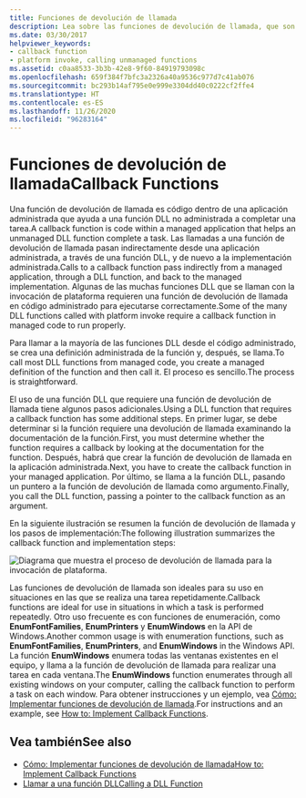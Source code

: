 ```yaml
---
title: Funciones de devolución de llamada
description: Lea sobre las funciones de devolución de llamada, que son código dentro de una aplicación administrada que ayuda a una función DLL no administrada a completar una tarea.
ms.date: 03/30/2017
helpviewer_keywords:
- callback function
- platform invoke, calling unmanaged functions
ms.assetid: c0aa8533-3b3b-42e8-9f60-84919793098c
ms.openlocfilehash: 659f384f7bfc3a2326a40a9536c977d7c41ab076
ms.sourcegitcommit: bc293b14af795e0e999e3304dd40c0222cf2ffe4
ms.translationtype: HT
ms.contentlocale: es-ES
ms.lasthandoff: 11/26/2020
ms.locfileid: "96283164"
---
```

# <a name="callback-functions"></a><span data-ttu-id="f2239-103">Funciones de devolución de llamada</span><span class="sxs-lookup"><span data-stu-id="f2239-103">Callback Functions</span></span>

<span data-ttu-id="f2239-104">Una función de devolución de llamada es código dentro de una aplicación administrada que ayuda a una función DLL no administrada a completar una tarea.</span><span class="sxs-lookup"><span data-stu-id="f2239-104">A callback function is code within a managed application that helps an unmanaged DLL function complete a task.</span></span> <span data-ttu-id="f2239-105">Las llamadas a una función de devolución de llamada pasan indirectamente desde una aplicación administrada, a través de una función DLL, y de nuevo a la implementación administrada.</span><span class="sxs-lookup"><span data-stu-id="f2239-105">Calls to a callback function pass indirectly from a managed application, through a DLL function, and back to the managed implementation.</span></span> <span data-ttu-id="f2239-106">Algunas de las muchas funciones DLL que se llaman con la invocación de plataforma requieren una función de devolución de llamada en código administrado para ejecutarse correctamente.</span><span class="sxs-lookup"><span data-stu-id="f2239-106">Some of the many DLL functions called with platform invoke require a callback function in managed code to run properly.</span></span>  
  
 <span data-ttu-id="f2239-107">Para llamar a la mayoría de las funciones DLL desde el código administrado, se crea una definición administrada de la función y, después, se llama.</span><span class="sxs-lookup"><span data-stu-id="f2239-107">To call most DLL functions from managed code, you create a managed definition of the function and then call it.</span></span> <span data-ttu-id="f2239-108">El proceso es sencillo.</span><span class="sxs-lookup"><span data-stu-id="f2239-108">The process is straightforward.</span></span>  
  
 <span data-ttu-id="f2239-109">El uso de una función DLL que requiere una función de devolución de llamada tiene algunos pasos adicionales.</span><span class="sxs-lookup"><span data-stu-id="f2239-109">Using a DLL function that requires a callback function has some additional steps.</span></span> <span data-ttu-id="f2239-110">En primer lugar, se debe determinar si la función requiere una devolución de llamada examinando la documentación de la función.</span><span class="sxs-lookup"><span data-stu-id="f2239-110">First, you must determine whether the function requires a callback by looking at the documentation for the function.</span></span> <span data-ttu-id="f2239-111">Después, habrá que crear la función de devolución de llamada en la aplicación administrada.</span><span class="sxs-lookup"><span data-stu-id="f2239-111">Next, you have to create the callback function in your managed application.</span></span> <span data-ttu-id="f2239-112">Por último, se llama a la función DLL, pasando un puntero a la función de devolución de llamada como argumento.</span><span class="sxs-lookup"><span data-stu-id="f2239-112">Finally, you call the DLL function, passing a pointer to the callback function as an argument.</span></span>

 <span data-ttu-id="f2239-113">En la siguiente ilustración se resumen la función de devolución de llamada y los pasos de implementación:</span><span class="sxs-lookup"><span data-stu-id="f2239-113">The following illustration summarizes the callback function and implementation steps:</span></span>  
  
 ![Diagrama que muestra el proceso de devolución de llamada para la invocación de plataforma.](./media/callback-functions/platform-invoke-callback-process.gif)  
  
 <span data-ttu-id="f2239-115">Las funciones de devolución de llamada son ideales para su uso en situaciones en las que se realiza una tarea repetidamente.</span><span class="sxs-lookup"><span data-stu-id="f2239-115">Callback functions are ideal for use in situations in which a task is performed repeatedly.</span></span> <span data-ttu-id="f2239-116">Otro uso frecuente es con funciones de enumeración, como **EnumFontFamilies**, **EnumPrinters** y **EnumWindows** en la API de Windows.</span><span class="sxs-lookup"><span data-stu-id="f2239-116">Another common usage is with enumeration functions, such as **EnumFontFamilies**, **EnumPrinters**, and **EnumWindows** in the Windows API.</span></span> <span data-ttu-id="f2239-117">La función **EnumWindows** enumera todas las ventanas existentes en el equipo, y llama a la función de devolución de llamada para realizar una tarea en cada ventana.</span><span class="sxs-lookup"><span data-stu-id="f2239-117">The **EnumWindows** function enumerates through all existing windows on your computer, calling the callback function to perform a task on each window.</span></span> <span data-ttu-id="f2239-118">Para obtener instrucciones y un ejemplo, vea [Cómo: Implementar funciones de devolución de llamada](how-to-implement-callback-functions.md).</span><span class="sxs-lookup"><span data-stu-id="f2239-118">For instructions and an example, see [How to: Implement Callback Functions](how-to-implement-callback-functions.md).</span></span>  
  
## <a name="see-also"></a><span data-ttu-id="f2239-119">Vea también</span><span class="sxs-lookup"><span data-stu-id="f2239-119">See also</span></span>

- [<span data-ttu-id="f2239-120">Cómo: Implementar funciones de devolución de llamada</span><span class="sxs-lookup"><span data-stu-id="f2239-120">How to: Implement Callback Functions</span></span>](how-to-implement-callback-functions.md)
- [<span data-ttu-id="f2239-121">Llamar a una función DLL</span><span class="sxs-lookup"><span data-stu-id="f2239-121">Calling a DLL Function</span></span>](calling-a-dll-function.md)
